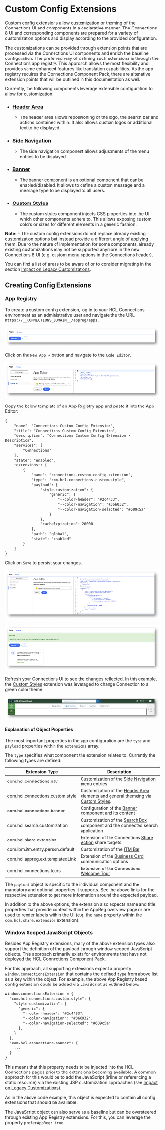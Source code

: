 # Custom Config Extensions

Custom config extensions allow customization or theming of the Connections UI and components in a declarative manner. The Connections 8 UI and corresponding components are prepared for a variety of customization options and display according to the provided configuration.

The customizations can be provided through extension points that are processed via the Connections UI components and enrich the baseline configuration. The preferred way of defining such extensions is through the Connections app registry. This approach allows the most flexibility and provides some enhanced features like translation capabilities. As the app registry requires the Connections Component Pack, there are altenative extension points that will be outlined in this documentation as well.

Currently, the following components leverage extensible configuration to allow for customization:

- ### [Header Area](../main-areas/header-area/README.md#custom-config-extension)
  - The header area allows repositioning of the logo, the search bar and actions contained within. It also allows custom logos or additional text to be displayed.
- ### [Side Navigation](../main-areas/side-navigation/README.md#custom-config-extension)
  - The side navigation component allows adjustments of the menu entries to be displayed
- ### [Banner](../main-areas/banner/README.md#custom-config-extension)
  - The banner component is an optional component that can be enabled/disabled. It allows to define a custom message and a message type to be displayed to all users.
- ### [Custom Styles](../custom-styles/README.md#custom-config-extension)
  - The custom styles component injects CSS properties into the UI which other components adhere to. This allows exposing custom colors or sizes for different elements in a generic fashion.

**Note:** - The custom config extensions do not replace already existing customization options but instead provide a different angle of applying them. Due to the nature of implementation for some components, already existing customizations may not be supported anymore in the new Connections 8 UI (e.g. custom menu options in the Connections header). 

You can find a list of areas to be aware of or to consider migrating in the section [Impact on Legacy Customizations](../impact-on-legacy-customizations).

## Creating Config Extensions

### App Registry 

To create a custom config extension, log in to your HCL Connections environment as an administrative user and navigate the the URL `https://__CONNECTIONS_DOMAIN__/appreg/apps`.

![App Registry - Apps Overview](appreg-apps.png "App Registry - Apps Overview")

Click on the `New App +` button and navigate to the `Code Editor`. 

![App Registry - App Editor](appreg-app-editor.png "App Registry - App Editor")

Copy the below template of an App Registry app and paste it into the App Editor:

```
{
    "name": "Connections Custom Config Extension",
    "title": "Connections Custom Config Extension",
    "description": "Connections Custom Config Extension - Description",
    "services": [
        "Connections"
    ],
    "state": "enabled",
    "extensions": [
        {
            "name": "connections-custom-config-extension",
            "type": "com.hcl.connections.custom.style",
            "payload": {
                "style-customization": {
                    "generic": {
                        "--color-header": "#2c4433",
                        "--color-navigation": "#366032",
                        "--color-navigation-selected": "#609c5a"
                    }
                },
                "cacheExpiration": 20000
            },
            "path": "global",
            "state": "enabled"
        }
    ]
}
```

Click on `Save` to persist your changes.

![App Registry - Custom Config Sample](appreg-app-config-sample.png "App Registry - Custom Config Sample")

![App Registry - Custom Config Created](appreg-app-config-created.png "App Registry - Custom Config Created")

Refresh your Connections UI to see the changes reflected. In this example, the [Custom Styles](../custom-styles/) extension was leveraged to change Connection to a green color theme. 

![Connections Green UI](connections-green-ui.png "Connections Green UI")

#### Explanation of Object Properties

The most important properties in the app configuration are the `type` and `payload` properties within the `extensions` array. 

The `type` specifies what component the extension relates to. Currently the following types are defined:

| Extension Type                      | Description                           | 
|-------------------------------------|---------------------------------------|
| com.hcl.connections.nav             | Customization of the [Side Navigation](../main-areas/side-navigation/) menu entries |
| com.hcl.connections.custom.style    | Customization of the [Header Area](../main-areas/header-area/) elements and general themeing via [Custom Styles](../custom-styles/).
| com.hcl.connections.banner          | Configuration of the [Banner](../main-areas/banner/) component and its content |
| com.hcl.search.customization        | Customization of the [Search Box](../main-areas/search-box/) component and the connected search application |
| com.hcl.share.extension             | Extension of the Connections [Share Action](../components/share-action/) share targets |
| com.ibm.itm.entry.person.default    | Customization of the [ITM Bar](../main-areas/itm-bar/) |
| com.hcl.appreg.ext.templatedLink    | Extension of the [Business Card](../main-areas/business-card) communication options |
| com.hcl.connections.tours | Extension of the Connections [Welcome Tour](../components/welcome-tour/) |

The `payload` object is specific to the individual component and the mandatory and optional properties it supports. See the above links for the respective extension to get more information around the expected payload.

In addition to the above options, the extension also expects name and title properties that provide context within the AppReg overview page or are used to render labels within the UI (e.g. the `name` property within the `com.hcl.share.extension` extension).

### Window Scoped JavaScript Objects

Besides App Registry extensions, many of the above extension types also support the definition of the payload through window scoped JavaScript objects. This approach primarily exists for environments that have not deployed the HCL Connections Component Pack.

For this approach, all supporting extensions expect a property `window.connectionsExtension` that contains the defined `type` from above list as a key within the object. For example, the above App Registry based config extension could be added via JavaScript as outlined below:

``` 
window.connectionsExtension = {
  "com.hcl.connections.custom.style": {
    "style-customization": {
      "generic": {
        "--color-header": "#2c4433",
        "--color-navigation": "#366032",
        "--color-navigation-selected": "#609c5a"
      },
    }
  },
  "com.hcl.connections.banner": {
    ...
  }
}
```

This means that this property needs to be injected into the HCL Connections pages prior to the extensions becoming available. A common approach for this would be to add the JavaScript (inline or referencing a static resource) via the existing JSP customization approaches (see [Impact on Legacy Customizations](../impact-on-legacy-customizations/)).

As in the above code example, this object is expected to contain all config extensions that should be available. 

The JavaScript object can also serve as a baseline but can be oversteered through existing App Registry extensions. For this, you can leverage the property `preferAppReg: true`.